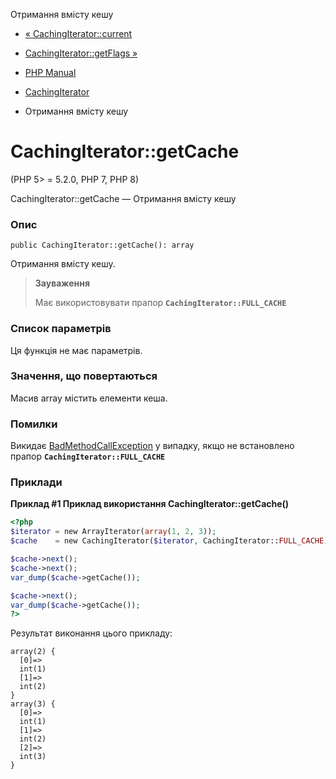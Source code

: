 Отримання вмісту кешу

-   [« CachingIterator::current](cachingiterator.current.html)
    
-   [CachingIterator::getFlags »](cachingiterator.getflags.html)
    
-   [PHP Manual](index.html)
    
-   [CachingIterator](class.cachingiterator.html)
    
-   Отримання вмісту кешу
    

# CachingIterator::getCache

(PHP 5> = 5.2.0, PHP 7, PHP 8)

CachingIterator::getCache — Отримання вмісту кешу

### Опис

```methodsynopsis
public CachingIterator::getCache(): array
```

Отримання вмісту кешу.

> **Зауваження**
> 
> Має використовувати прапор **`CachingIterator::FULL_CACHE`**

### Список параметрів

Ця функція не має параметрів.

### Значення, що повертаються

Масив array містить елементи кеша.

### Помилки

Викидає [BadMethodCallException](class.badmethodcallexception.html) у випадку, якщо не встановлено прапор **`CachingIterator::FULL_CACHE`**

### Приклади

**Приклад #1 Приклад використання **CachingIterator::getCache()****

```php
<?php
$iterator = new ArrayIterator(array(1, 2, 3));
$cache    = new CachingIterator($iterator, CachingIterator::FULL_CACHE);

$cache->next();
$cache->next();
var_dump($cache->getCache());

$cache->next();
var_dump($cache->getCache());
?>
```

Результат виконання цього прикладу:

```
array(2) {
  [0]=>
  int(1)
  [1]=>
  int(2)
}
array(3) {
  [0]=>
  int(1)
  [1]=>
  int(2)
  [2]=>
  int(3)
}
```